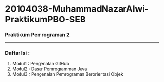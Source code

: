 # 20104038-MuhammadNazarAlwi-PraktikumPBO-SEB

### Praktikum Pemrograman 2

<hr>

### Daftar Isi :
1. Modul1 : Pengenalan GitHub
2. Modul2 : Dasar Pemrogramman Java
3. Modul3 : Pengenalan Pemrograman Berorientasi Objek
